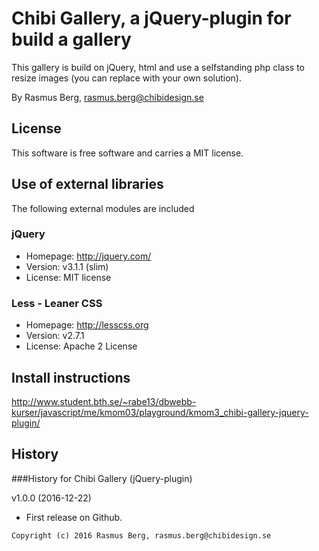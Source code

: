 Chibi Gallery, a jQuery-plugin for build a gallery
==================================================

This gallery is build on jQuery, html and use a selfstanding php class to resize images (you can replace with your own solution).

By Rasmus Berg, rasmus.berg@chibidesign.se


License
------------------

This software is free software and carries a MIT license.


Use of external libraries
-----------------------------------

The following external modules are included

### jQuery
* Homepage: http://jquery.com/
* Version: v3.1.1 (slim)
* License: MIT license

### Less - Leaner CSS
* Homepage: http://lesscss.org
* Version: v2.7.1
* License: Apache 2 License

Install instructions
--------------------

http://www.student.bth.se/~rabe13/dbwebb-kurser/javascript/me/kmom03/playground/kmom3_chibi-gallery-jquery-plugin/


History
-----------------------------------

###History for Chibi Gallery (jQuery-plugin)

v1.0.0 (2016-12-22)

* First release on Github.



```
Copyright (c) 2016 Rasmus Berg, rasmus.berg@chibidesign.se
```
